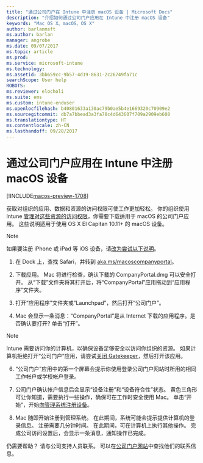 ```yaml
---
title: "通过公司门户在 Intune 中注册 macOS 设备 | Microsoft Docs"
description: "介绍如何通过公司门户应用在 Intune 中注册 macOS 设备"
keywords: "Mac OS X、macOS、OS X"
author: barlanmsft
ms.author: barlan
manager: angrobe
ms.date: 09/07/2017
ms.topic: article
ms.prod: 
ms.service: microsoft-intune
ms.technology: 
ms.assetid: 3bb659cc-9b57-4d19-8631-2c26749fa71c
searchScope: User help
ROBOTS: 
ms.reviewer: elocholi
ms.suite: ems
ms.custom: intune-enduser
ms.openlocfilehash: b40801633a130ac79b0ae5b4e1669320c70909e2
ms.sourcegitcommit: db7a7bbead3a3fa78c4d643607f709a2909eb608
ms.translationtype: HT
ms.contentlocale: zh-CN
ms.lasthandoff: 09/28/2017
---
```

# <a name="enroll-your-macos-device-in-intune-with-the-company-portal-app"></a>通过公司门户应用在 Intune 中注册 macOS 设备

[!INCLUDE[macos-preview-1708](./includes/macos-preview-1708.md)]

获取对组织的应用、数据和资源的访问权限可使工作更加轻松。 你的组织使用 Intune [管理对这些资源的访问权限](what-happens-if-you-install-the-Company-Portal-app-and-enroll-your-device-in-intune-ios.md)，你需要下载适用于 macOS 的公司门户应用。 这些说明适用于使用 OS X El Capitan 10.11+ 的 macOS 设备。

  > [!NOTE]
  > 如果要注册 iPhone 或 iPad 等 iOS 设备，请[改为尝试以下说明](enroll-your-device-in-intune-ios.md)。

1.  在 Dock 上，查找 Safari，并转到 [aka.ms/macoscompanyportal](https://aka.ms/macoscompanyportal)。 

2. 下载应用。 Mac 将进行检查，确认下载的 CompanyPortal.dmg 可以安全打开。 从“下载”文件夹将其打开后，将“CompanyPortal”应用拖动到“应用程序”文件夹。

3. 打开“应用程序”文件夹或“Launchpad”，然后打开“公司门户”。

4. Mac 会显示一条消息：“CompanyPortal”是从 Internet 下载的应用程序。是否确认要打开? 单击“打开”。

  > [!NOTE]
  > Intune 需要访问你的计算机，以确保设备足够安全以访问你组织的资源。 如果计算机拒绝打开“公司门户”应用，请尝试[关闭 Gatekeeper](https://support.apple.com/HT202491)，然后打开该应用。

6. “公司门户”应用中的第一个屏幕会提示你使用登录公司门户网站时所用的相同工作帐户或学校帐户登录。

7. 公司门户确认帐户信息后会显示“设备注册”和“设备符合性”状态。 黄色三角形可让你知道，需要执行一些操作，确保可在工作时安全使用 Mac。 单击“开始”，开始[向管理系统注册设备](what-info-can-your-company-see-when-you-enroll-your-device-in-intune.md)。

8. Mac 随即开始注册到管理系统。 在此期间，系统可能会提示提供计算机的登录信息。 注册需要几分钟时间。 在此期间，可在计算机上执行其他操作。 完成公司访问设置后，会显示一条消息，通知操作已完成。

仍需要帮助？ 请与公司支持人员联系。 可以在[公司门户网站](https://portal.manage.microsoft.com)中查找他们的联系信息。
